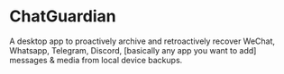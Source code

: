 # ChatGuardian
A desktop app to proactively archive and retroactively recover WeChat, Whatsapp, Telegram, Discord, [basically any app you want to add] messages &amp; media from local device backups.
